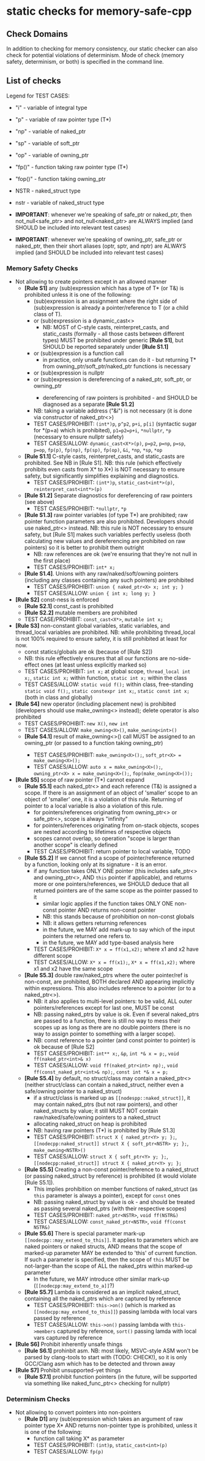 # static checks for memory-safe-cpp

## Check Domains

In addition to checking for memory consistency, our static checker can also check for potential violations of determinism. 
Mode of check (memory safety, determinism, or both) is specified in the command line. 

## List of checks

Legend for TEST CASES:
* "i" - variable of integral type
* "p" - variable of raw pointer type (T*)
* "np" - variable of naked_ptr<T>
* "sp" - variable of soft_ptr<T>
* "op" - variable of owning_ptr<T>
* "fp()" - function taking raw pointer type (T*)
* "fop()" - function taking owning_ptr<T>
* NSTR - naked_struct type
* nstr - variable of naked_struct type

* **IMPORTANT**: whenever we're speaking of safe_ptr<T> or naked_ptr<T>, then not_null<safe_ptr<T>> and not_null<naked_ptr<T>> are ALWAYS implied (and SHOULD be included into relevant test cases)
* **IMPORTANT**: whenever we're speaking of owning_ptr<T>, safe_ptr<T> or naked_ptr<T>, then their short aliases (optr<T>, sptr<T>, and nptr<T>) are ALWAYS implied (and SHOULD be included into relevant test cases)

### Memory Safety Checks
  
* Not allowing to create pointers except in an allowed manner
  - **[Rule S1]** any (sub)expression which has a type of T* (or T&) is prohibited unless it is one of the following:
    + (sub)expression is an assignment where the right side of (sub)expression is already a pointer/reference to T (or a child class of T).
    + or (sub)expression is a dynamic_cast<> 
      * NB: MOST of C-style casts, reinterpret_casts, and static_casts (formally - all those casts between different types) MUST be prohibited under generic **[Rule S1]**, but SHOULD be reported separately under **[Rule S1.1]**
    + or (sub)expression is a function call
      * in practice, only unsafe functions can do it - but returning T* from owning_ptr<T>/soft_ptr<T>/naked_ptr<T> functions is necessary
    + or (sub)expression is nullptr
    + or (sub)expression is dereferencing of a naked_ptr<T>, soft_ptr<T>, or owning_ptr<T>
      - dereferencing of raw pointers is prohibited - and SHOULD be diagnosed as a separate **[Rule S1.2]**
    + NB: taking a variable address ("&i") is not necessary (it is done via constructor of naked_ptr<>)
    + TEST CASES/PROHIBIT: `(int*)p`, `p^p2`, `p+i`, `p[i]` (syntactic sugar for *(p+a) which is prohibited), `p1=p2=p+i`, `*nullptr`, `*p` (necessary to ensure nullptr safety)
    + TEST CASES/ALLOW: `dynamic_cast<X*>(p)`, `p=p2`, `p=np`, `p=sp`, `p=op`, `fp(p)`, `fp(np)`, `fp(sp)`, `fp(op)`, `&i`, `*np`, `*sp`, `*op`
  - **[Rule S1.1]** C-style casts, reinterpret_casts, and static_casts are prohibited. See NB in [Rule S1]. NB: this rule (which effectively prohibits even casts from X* to X*) is NOT necessary to ensure safety, but significantly simplifies explaining and diagnostics.
    + TEST CASES/PROHIBIT: `(int*)p`, `static_cast<int*>(p)`, `reinterpret_cast<int*>(p)`   
  - **[Rule S1.2]** Separate diagnostics for dereferencing of raw pointers (see above)
    + TEST CASES/PROHIBIT: `*nullptr`, `*p`
  - **[Rule S1.3]** raw pointer variables (of type T*) are prohibited; raw pointer function parameters are also prohibited. Developers should use naked_ptr<> instead. NB: this rule is NOT necessary to ensure safety, but [Rule S1] makes such variables perfectly useless (both calculating new values and dereferencing are prohibited on raw pointers) so it is better to prohibit them outright
    + NB: raw references are ok (we're ensuring that they're not null in the first place)
    + TEST CASES/PROHIBIT: `int* x;`
  - **[Rule S1.4]**. Unions with any raw/naked/soft/owning pointers (including any classes containing any such pointers) are prohibited
    + TEST CASES/PROHIBIT: `union { naked_ptr<X> x; int y; }`
    + TEST CASES/ALLOW: `union { int x; long y; }`
* **[Rule S2]** const-ness is enforced
  + **[Rule S2.1]** const_cast is prohibited
  + **[Rule S2.2]** mutable members are prohibited
  + TEST CASE/PROHIBIT: `const_cast<X*>`, `mutable int x;`
* **[Rule S3]** non-constant global variables, static variables, and thread_local variables are prohibited. NB: while prohibiting thread_local is not 100% required to ensure safety, it is still prohibited at least for now.
  + const statics/globals are ok (because of [Rule S2])
  + NB: this rule effectively ensures that all our functions are no-side-effect ones (at least unless explicitly marked so)
  + TEST CASES/PROHIBIT: `int x;` at global scope, `thread_local int x;`, `static int x;` within function, `static int x;` within the class
  + TEST CASES/ALLOW: `static void f();` within class, free-standing `static void f();`, `static constexpr int x;`, `static const int x;` (both in class and globally)
* **[Rule S4]** new operator (including placement new) is prohibited (developers should use make_owning<> instead); delete operator is also prohibited
  + TEST CASES/PROHIBIT: `new X()`, `new int`
  + TEST CASES/ALLOW: `make_owning<X>()`, `make_owning<int>()`
  - **[Rule S4.1]** result of make_owning<>() call MUST be assigned to an owning_ptr<T> (or passed to a function taking owning_ptr<T>) 
    + TEST CASES/PROHIBIT: `make_owning<X>();`, `soft_ptr<X> = make_owning<X>();`
    + TEST CASES/ALLOW: `auto x = make_owning<X>();`, `owning_ptr<X> x = make_owning<X>();`, `fop(make_owning<X>());`
* **[Rule S5]** scope of raw pointer (T*) cannot expand
  + **[Rule S5.1]** each naked_ptr<> and each reference (T&) is assigned a scope. If there is an assignment of an object of 'smaller' scope to an object of 'smaller' one, it is a violation of this rule. Returning of pointer to a local variable is also a violation of this rule.
    + for pointers/references originating from owning_ptr<> or safe_ptr<>, scope is always "infinity"
    + for pointers/references originating from on-stack objects, scopes are nested according to lifetimes of respective objects
    + scopes cannot overlap, so operation "scope is larger than another scope" is clearly defined
    + TEST CASES/PROHIBIT: return pointer to local variable, TODO
  + **[Rule S5.2]** If we cannot find a scope of pointer/reference returned by a function, looking only at its signature - it is an error.
    + if any function takes ONLY ONE pointer (this includes safe_ptr<> and owning_ptr<>, AND `this` pointer if applicable), and returns more or one pointers/references, we SHOULD deduce that all returned pointers are of the same scope as the pointer passed to it
      - similar logic applies if the function takes ONLY ONE non-const pointer AND returns non-const pointer
      - NB: this stands because of prohibition on non-const globals
      - NB: it allows getters returning references
      - in the future, we MAY add mark-up to say which of the input pointers the returned one refers to. 
      - in the future, we MAY add type-based analysis here
    + TEST CASES/PROHIBIT: `X* x = ff(x1,x2);` where x1 and x2 have different scope
    + TEST CASES/ALLOW: `X* x = ff(x1);`, `X* x = ff(x1,x2);` where x1 and x2 have the same scope
  + **[Rule S5.3]** double raw/naked_ptrs where the outer pointer/ref is non-const, are prohibited, BOTH declared AND appearing implicitly within expressions. This also includes reference to a pointer (or to a naked_ptr<>).
    - NB: it also applies to multi-level pointers: to be valid, ALL outer pointers/references except for last one, MUST be const
    - NB: passing naked_ptrs by value is ok. Even if several naked_ptrs are passed to a function, there is still no way to mess their scopes up as long as there are no double pointers (there is no way to assign pointer to something with a larger scope).
    - NB: const reference to a pointer (and const pointer to pointer) is ok because of [Rule S2]
    - TEST CASES/PROHIBIT: `int** x;`, `&p`, `int *& x = p;`, `void ff(naked_ptr<int>& x)`
    - TEST CASES/ALLOW: `void ff(naked_ptr<int> np);`, `void ff(const_naked_ptr<int>& np);`, `const int *& x = p;`
  + **[Rule S5.4]** by default, no struct/class may contain a naked_ptr<> (neither struct/class can contain a naked_struct, neither even a safe/owning pointer to a naked_struct)
    - if a struct/class is marked up as `[[nodespp::naked_struct]]`, it may contain naked_ptrs (but not raw pointers), and other naked_structs by value; it still MUST NOT contain raw/naked/safe/owning pointers to a naked_struct
    - allocating naked_struct on heap is prohibited
    - NB: having raw pointers (T*) is prohibited by [Rule S1.3]
    - TEST CASES/PROHIBIT: `struct X { naked_ptr<Y> y; };`, `[[nodecpp:naked_struct]] struct X { soft_ptr<NSTR> y; };`, `make_owning<NSTR>()`
    - TEST CASES/ALLOW: `struct X { soft_ptr<Y> y; };`, `[[nodecpp:naked_struct]] struct X { naked_ptr<Y> y; };`
  + **[Rule S5.5]** Creating a non-const pointer/reference to a naked_struct (or passing naked_struct by reference) is prohibited (it would violate [Rule S5.1]).
    - This implies prohibition on member functions of naked_struct (as `this` parameter is always a pointer), except for `const` ones
    - NB: passing naked_struct by value is ok - and should be treated as passing several naked_ptrs (with their respective scopes)
    - TEST CASES/PROHIBIT: `naked_ptr<NSTR>`, `void ff(NSTR&)`
    - TEST CASES/ALLOW: `const_naked_ptr<NSTR>`, `void ff(const NSTR&)`
  + **[Rule S5.6]** There is special parameter mark-up `[[nodecpp::may_extend_to_this]]`. It applies to parameters which are naked pointers or naked structs, AND means that the scope of marked-up parameter MAY be extended to 'this' of current function. If such a parameter is specified, then the scope of `this` MUST be not-larger-than the scope of ALL the naked_ptrs within marked-up parameter
      + In the future, we MAY introduce other similar mark-up (`[[nodecpp:may_extend_to_a]]`?)
  + **[Rule S5.7]** Lambda is considered as an implicit naked_struct, containing all the naked_ptrs which are captured by reference
      - TEST CASES/PROHIBIT: `this->on()` (which is marked as `[[nodecpp:may_extend_to_this]]`) passing lambda with local vars passed by reference
      - TEST CASES/ALLOW: `this->on()` passing lambda with `this->members` captured by reference, `sort()` passing lamda with local vars captured by reference
* **[Rule S6]** Prohibit inherently unsafe things
  + **[Rule S6.1]** prohinbit asm. NB: most likely, MSVC-style ASM won't be parsed by clang-tools to start with (TODO: CHECK!), so it is only GCC/Clang asm which has to be detected and thrown away
* **[Rule S7]** Prohibit unsupported-yet things
  + **[Rule S7.1]** prohibit function pointers (in the future, will be supported via something like naked_func_ptr<> checking for nullptr)
  
### Determinism Checks

* Not allowing to convert pointers into non-pointers
  - **[Rule D1]** any (sub)expression which takes an argument of raw pointer type X* AND returns non-pointer type is prohibited, unless it is one of the following:
    + function call taking X* as parameter
    + TEST CASES/PROHIBIT: `(int)p`, `static_cast<int>(p)`
    + TEST CASES/ALLOW: `fp(p)`
    
